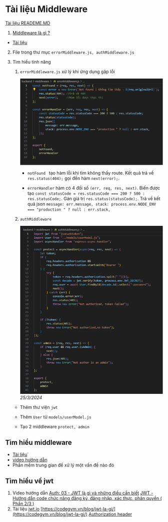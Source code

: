 # Tài liệu Middleware

[Tài liệu READEME.MD](../../../README.md)

1. [Middleware là gì ?](https://viblo.asia/p/tong-quan-ve-middleware-ung-dung-middleware-trong-aspnet-core-RnB5pOz2lPG)

- [Tài liệu]()

2. File trong thư mục `errorMiddleware.js, authMiddleware.js`
3. Tìm hiểu tính năng

   1. `errorMiddleware.js` xử lý khi ứng dụng gặp lỗi

      ![errorMiddleware](./errorMiddleware.PNG)

      - `notFound ` tạo hàm lỗi khi tìm không thấy route. Kết quả trả về `res.status(404);` gọi đến hàm `next(error);`.

      - `errorHandler` hàm có 4 đối số `(err, req, res, next)`. Biến được tạo `const statusCode = res.statusCode === 200 ? 500 : res.statusCode;`. Gán giá trị `res.status(statusCode);`. Trả về kết quả json `message: err.message, stack: process.env.NODE_ENV === "production " ? null : err.stack,`

   2. `authMiddleware`

      ![authMiddleware](./authMiddleware.PNG)
      _25/3/2024_

   - Thêm thư viện `jwt`

   - Thêm `User` từ `models/userModel.js`
   - Tạo 2 middleware `protect, admin`

## Tìm hiểu middleware

- [Tài liệu](https://viblo.asia/p/tim-hieu-ve-middleware-trong-expressjs-gVQelwaaGZJ)`
- [video hướng dẫn](https://youtu.be/g4z5zwJMSuo)
- Phần mềm trung gian để xử lý một vấn đề nào đó

## Tìm hiểu về jwt

1. Video hướng dẫn
   [Auth: 03 - JWT là gì và những điều cần biết](https://youtu.be/o4NSbpJ4VdE)
   [JWT - Hướng dẫn code chức năng đăng ký, đăng nhập, xác thực, phân quyền ( Phần 2/3 )](https://youtu.be/NQMBEfTIO1Y)
2. Tài liệu
   [jwt.io](https://jwt.io/)
   [https://codegym.vn/blog/jwt-la-gi/](https://codegym.vn/blog/jwt-la-gi/)
   [Authorization header](https://viblo.asia/p/authorization-header-YWOZrj4wZQ0)
